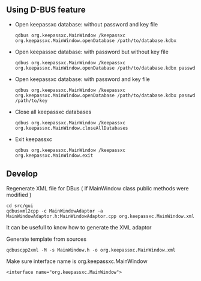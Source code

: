 ## Using D-BUS feature

* Open keepassxc database: without password and key file

    `qdbus org.keepassxc.MainWindow /keepassxc org.keepassxc.MainWindow.openDatabase /path/to/database.kdbx`

* Open keepassxc database: with password but without key file

    `qdbus org.keepassxc.MainWindow /keepassxc org.keepassxc.MainWindow.openDatabase /path/to/database.kdbx passwd`

* Open keepassxc database: with password and key file

    `qdbus org.keepassxc.MainWindow /keepassxc org.keepassxc.MainWindow.openDatabase /path/to/database.kdbx passwd /path/to/key`

*  Close all keepassxc databases

    `qdbus org.keepassxc.MainWindow /keepassxc org.keepassxc.MainWindow.closeAllDatabases`
    
*  Exit keepassxc

    `qdbus org.keepassxc.MainWindow /keepassxc org.keepassxc.MainWindow.exit`

## Develop

Regenerate XML file for DBus ( If MainWindow class public methods were modified )

```
cd src/gui    
qdbusxml2cpp -c MainWindowAdaptor -a MainWindowAdaptor.h:MainWindowAdaptor.cpp org.keepassxc.MainWindow.xml
```

It can be usefull to know how to generate the XML adaptor

Generate template from sources

    qdbuscpp2xml -M -s MainWindow.h -o org.keepassxc.MainWindow.xml
    
Make sure interface name is org.keepassxc.MainWindow

    <interface name="org.keepassxc.MainWindow">

